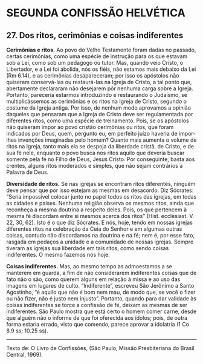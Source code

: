 # SEGUNDA CONFISSÃO HELVÉTICA

## 27. Dos ritos, cerimônias e coisas indiferentes
**Cerimônias e ritos.** Ao povo do Velho Testamento foram dadas no passado, certas cerimônias, como uma espécie de instrução para os que estavam sob a Lei, como sob um pedagogo ou tutor. Mas, quando veio Cristo, o Libertador, e a Lei foi abolida, nós os fiéis, não estamos mais debaixo da Lei (Rm 6.14), e as cerimônias desapareceram; por isso os apóstolos não quiseram conservá-las ou restaurá-las na Igreja de Cristo, a tal ponto que, abertamente declararam não desejarem pôr nenhuma carga sobre a Igreja. Portanto, pareceria estarmos introduzindo e restaurando o Judaísmo, se multiplicássemos as cerimônias e os ritos na Igreja de Cristo, segundo o costume da Igreja antiga. Por isso, de nenhum modo aprovamos a opinião daqueles que pensaram que a Igreja de Cristo deve ser regulamentada por diferentes ritos, como uma espécie de treinamento. Pois, se os apóstolos não quiseram impor ao povo cristão cerimônias ou ritos, que foram indicados por Deus, quem, pergunto eu, em perfeito juízo haveria de impor-lhes invenções imaginadas pelo homem? Quanto mais aumenta o volume de ritos na Igreja, tanto mais ela se despoja da liberdade cristã, de Cristo, e de sua fé nele, enquanto o povo busca nos ritos aquilo que deveria buscar somente pela fé no Filho de Deus, Jesus Cristo. Por conseguinte, basta aos crentes, alguns ritos moderados e simples, que não sejam contrários à Palavra de Deus.

**Diversidade de ritos.** Se nas igrejas se encontram ritos diferentes, ninguém deve pensar que por isso estejam as mesmas em desacordo. Diz Sócrates: “Seria impossível colocar junto no papel todos os ritos das igrejas, em todas as cidades e países. Nenhuma religião observa os mesmos ritos, ainda que reconheça a mesma doutrina a respeito deles. Pois, os que pertencem à mesma fé discordam entre si mesmos acerca dos ritos” (Hist. ecclesiast. V. 22, 30, 62). Isto é o que diz Sócrates. E nós, hoje, tendo em nossas igrejas diferentes ritos na celebração da Ceia do Senhor e em algumas outras coisas, contudo não discordamos na doutrina e na fé; nem é, por esse fato, rasgada em pedaços a unidade e a comunidade de nossas igrejas. Sempre tiveram as igrejas sua liberdade em tais ritos, como sendo coisas indiferentes. O mesmo fazemos nós hoje.

**Coisas indiferentes.** Mas, ao mesmo tempo as admoestamos a se manterem em guarda, a fim de não considerarem indiferentes coisas que de fato não o são, como querem alguns em relação à missa e ao uso das imagens em lugares de culto. “Indiferente”, escreveu São Jerônimo a Santo Agostinho, “é aquilo que não é bom nem mau, de modo que, se você o fizer ou não fizer, não é justo nem injusto”. Portanto, quando para dar validade às coisas indiferentes se torce a confissão de fé, deixam as mesmas de ser indiferentes. São Paulo mostra que está certo o homem comer carne, desde que alguém não o informe de que foi oferecida aos ídolos; pois, de outra forma estaria errado, visto que comendo, parece aprovar a idolatria (1 Co 8.9 ss; 10.25 ss).

---

Texto de: O Livro de Confissões, (São Paulo, Missão Presbiteriana do Brasil Central, 1969).

